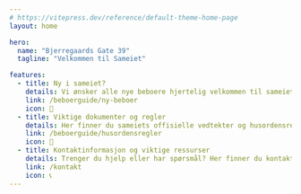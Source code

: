 ```yaml
---
# https://vitepress.dev/reference/default-theme-home-page
layout: home

hero:
  name: "Bjerregaards Gate 39"
  tagline: "Velkommen til Sameiet"

features:
  - title: Ny i sameiet?
    details: Vi ønsker alle nye beboere hjertelig velkommen til sameiet. For å hjelpe deg med å komme raskt i gang, har vi samlet nyttig informasjon for deg.
    link: /beboerguide/ny-beboer
    icon: 🏡
  - title: Viktige dokumenter og regler
    details: Her finner du sameiets offisielle vedtekter og husordensregler. Disse dokumentene gir retningslinjer for sameiets drift og boforhold.
    link: /beboerguide/husordensregler
    icon: 📜
  - title: Kontaktinformasjon og viktige ressurser
    details: Trenger du hjelp eller har spørsmål? Her finner du kontaktinformasjonen til sameiets styre
    link: /kontakt
    icon: 📞
---
```

